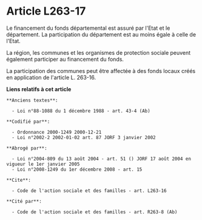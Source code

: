 # Article L263-17

Le financement du fonds départemental est assuré par l'Etat et le département. La participation du département est au moins
égale à celle de l'Etat.

La région, les communes et les organismes de protection sociale peuvent également participer au financement du fonds.

La participation des communes peut être affectée à des fonds locaux créés en application de l'article L. 263-16.

**Liens relatifs à cet article**

	**Anciens textes**:

	  - Loi n°88-1088 du 1 décembre 1988 - art. 43-4 (Ab)

	**Codifié par**:

	  - Ordonnance 2000-1249 2000-12-21
	  - Loi n°2002-2 2002-01-02 art. 87 JORF 3 janvier 2002

	**Abrogé par**:

	  - Loi n°2004-809 du 13 août 2004 - art. 51 () JORF 17 août 2004 en vigueur le 1er janvier 2005
	  - Loi n°2008-1249 du 1er décembre 2008 - art. 15

	**Cite**:

	  - Code de l'action sociale et des familles - art. L263-16

	**Cité par**:

	  - Code de l'action sociale et des familles - art. R263-8 (Ab)
